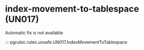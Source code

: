 # index-movement-to-tablespace (UN017)

Automatic fix is not available

::: pgrubic.rules.unsafe.UN017.IndexMovementToTablespace
